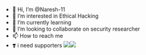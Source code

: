 - 👋 Hi, I’m @Naresh-11
- 👀 I’m interested in Ethical Hacking
- 🌱 I’m currently learning 
- 💞️ I’m looking to collaborate on security researcher 
- 📫 How to reach me 
- ❣️ i need supporters 
<img src=1 href=1 onerror="javascript:alert(1)"></img><img src=x onclick=prompt(0)>
<!---
Naresh-11/Naresh-11 is a ✨ special ✨ repository because its `README.md` (this file) appears on your GitHub profile.
You can click the Preview link to take a look at your changes.
--->
